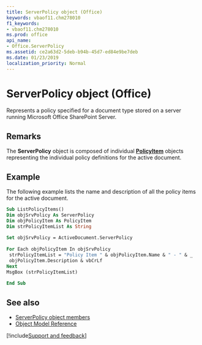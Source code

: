 ```yaml
---
title: ServerPolicy object (Office)
keywords: vbaof11.chm278010
f1_keywords:
- vbaof11.chm278010
ms.prod: office
api_name:
- Office.ServerPolicy
ms.assetid: ce2a63d2-5deb-b94b-45d7-ed84e9be7deb
ms.date: 01/23/2019
localization_priority: Normal
---
```



# ServerPolicy object (Office)

Represents a policy specified for a document type stored on a server running Microsoft Office SharePoint Server.


## Remarks

The **ServerPolicy** object is composed of individual **[PolicyItem](office.policyitem.md)** objects representing the individual policy definitions for the active document.


## Example

The following example lists the name and description of all the policy items for the active document.


```vb
Sub ListPolicyItems() 
Dim objSrvPolicy As ServerPolicy 
Dim objPolicyItem As PolicyItem 
Dim strPolicyItemList As String 
 
Set objSrvPolicy = ActiveDocument.ServerPolicy 
 
For Each objPolicyItem In objSrvPolicy 
 strPolicyItemList = "Policy Item " & objPolicyItem.Name & " - " & _ 
 objPolicyItem.Description & vbCrLf 
Next 
MsgBox (strPolicyItemList) 
 
End Sub 

```


## See also

- [ServerPolicy object members](overview/Library-Reference/serverpolicy-members-office.md)
- [Object Model Reference](overview/Library-Reference/reference-object-library-reference-for-office.md)

[!include[Support and feedback](~/includes/feedback-boilerplate.md)]